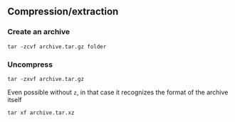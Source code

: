 ## Compression/extraction

### Create an archive
```
tar -zcvf archive.tar.gz folder
```

### Uncompress
```
tar -zxvf archive.tar.gz
```

Even possible without `z`, in that case it recognizes the format of the archive itself
```
tar xf archive.tar.xz
```
